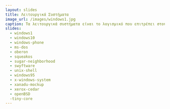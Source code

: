 ```yaml
---
layout: slides
title: Λειτουργικά Συστήματα
image_url: /images/windows1.jpg
caption: Τα λειτουργικά συστήματα είναι το λογισμικό που επιτρέπει στους υπολογιστές και άλλες συσκευές να εκτελούν εφαρμογές και να έχουν πρόσβαση στους υλισμικούς πόρους. Διαχειρίζονται και συντονίζουν τα στοιχεία υλικού και λογισμικού ενός συστήματος υπολογιστών, επιτρέποντας στους χρήστες να αλληλεπιδρούν με το σύστημα.
slides:
  - windows1
  - windows10
  - windows-phone
  - ms-dos
  - oberon
  - squeakos
  - sugar-neighborhood
  - swyftware
  - unix-shell
  - windows95
  - x-windows-system
  - xanadu-mockup
  - xerox-cedar
  - openBSD
  -tiny-core
---
```

